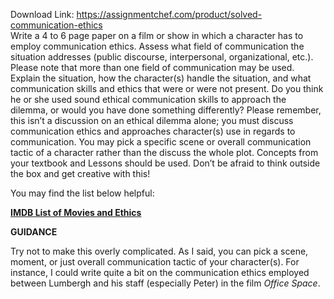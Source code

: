 Download Link: https://assignmentchef.com/product/solved-communication-ethics
<br>
Write a 4 to 6 page paper on a film or show in which a character has to employ communication ethics. Assess what field of communication the situation addresses (public discourse, interpersonal, organizational, etc.). Please note that more than one field of communication may be used. Explain the situation, how the character(s) handle the situation, and what communication skills and ethics that were or were not present. Do you think he or she used sound ethical communication skills to approach the dilemma, or would you have done something differently? Please remember, this isn’t a discussion on an ethical dilemma alone; you must discuss communication ethics and approaches character(s) use in regards to communication. You may pick a specific scene or overall communication tactic of a character rather than the discuss the whole plot. Concepts from your textbook and Lessons should be used. Don’t be afraid to think outside the box and get creative with this!

You may find the list below helpful:

<strong><u>IMDB List of Movies and Ethics</u></strong>

<strong>GUIDANCE</strong>

Try not to make this overly complicated. As I said, you can pick a scene, moment, or just overall communication tactic of your character(s). For instance, I could write quite a bit on the communication ethics employed between Lumbergh and his staff (especially Peter) in the film <em>Office Space</em>.



